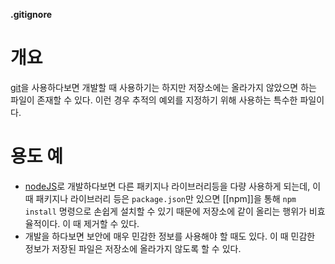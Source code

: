 **.gitignore**

# 개요
[git](../git.md)을 사용하다보면 개발할 때 사용하기는 하지만 저장소에는 올라가지 않았으면 하는 파일이 존재할 수 있다. 이런 경우 추적의 예외를 지정하기 위해 사용하는 특수한 파일이다.

# 용도 예
- [nodeJS](../../../ProgrammingLanguage/Javascript/framework/nodeJS.md)로 개발하다보면 다른 패키지나 라이브러리등을 다량 사용하게 되는데, 이 때 패키지나 라이브러리 등은 `package.json`만 있으면 [[npm]]을 통해 `npm install` 명령으로 손쉽게 설치할 수 있기 때문에 저장소에 같이 올리는 행위가 비효율적이다. 이 때 제거할 수 있다.
- 개발을 하다보면 보안에 매우 민감한 정보를 사용해야 할 때도 있다. 이 때 민감한 정보가 저장된 파일은 저장소에 올라가지 않도록 할 수 있다.